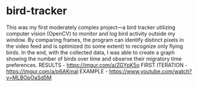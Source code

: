 # bird-tracker
This was my first moderately complex project—a bird tracker utilizing computer vision (OpenCV) to monitor and log bird activity outside my window. By comparing frames, the program can identify distinct pixels in the video feed and is optimized (to some extent) to recognize only flying birds. In the end, with the collected data, I was able to create a graph showing the number of birds over time and observe their migratory time preferences.
RESULTS - https://imgur.com/a/ZGYpK5o
FIRST ITERATION - https://imgur.com/a/p6AKmal
EXAMPLE - https://www.youtube.com/watch?v=MLBOpOaSd5M 
